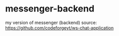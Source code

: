# messenger-backend
my version of messenger (backend)
source: https://github.com/codeforgeyt/ws-chat-application
